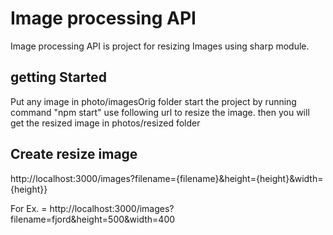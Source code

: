 # Image processing API
Image processing API is project for resizing Images using sharp module.

## getting Started 
Put any image in photo/imagesOrig folder
start the project by running command "npm start"
use following url to resize the image.
then you will get the resized image in photos/resized folder

## Create  resize image

http://localhost:3000/images?filename={filename}&height={height}&width={height}}

For Ex. = http://localhost:3000/images?filename=fjord&height=500&width=400
